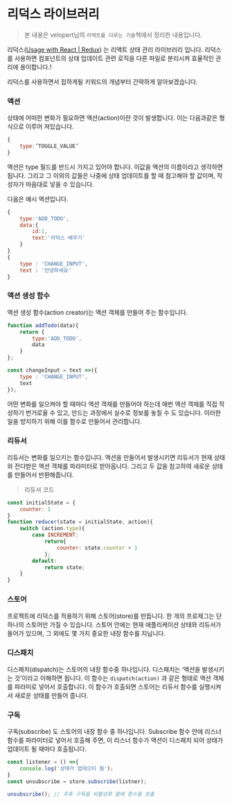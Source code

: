 
# 리덕스 라이브러리
> 본 내용은 velopert님의 ```리액트를 다루는 기술```책에서 정리한 내용입니다.

 리덕스([Usage with React | Redux](https://redux.js.org/basics/usage-with-react)) 는 리액트 상태 관리 라이브러리 입니다.
리덕스를 사용하면 컴포넌트의 상태 업데이트 관련 로직을 다른 파일로 분리시켜 효율적인 관리에 용이합니다.!

리덕스를 사용하면서 접하게될 키워드의 개념부터 간략하게 알아보겠습니다.

### 액션

상태에 어떠한 변화가 필요하면 액션(action)이란 것이 발생합니다. 이는 다음과같은 형식으로 이루어 져있습니다.
```javascript
{
	type:’TOGGLE_VALUE’
}
```

액션은 type 필드를 반드시 가지고 있어야 합니다. 이값을 액션의 이름이라고 생각하면 됩니다. 그리고 그 이외의 값들은 나중에 상태 업데이트를 할 때 참고해야 할 값이며, 작성자가 마음대로 넣을 수 있습니다.

다음은 예시 액션입니다.
```javascript
{
	type:'ADD_TODO',
	data:{
		id:1,
		text:'리덕스 배우기'
	}
}
{
	type : 'CHANGE_INPUT',
	text : '안녕하세요'
}
```


### 액션 생성 함수
액션 생성 함수(action creator)는 액션 객체를 만들어 주는 함수입니다.
```javascript
function addTodo(data){
	return {
		type:'ADD_TODO',
		data
	}
};

const changeInput = text =>({
	type : 'CHANGE_INPUT',
	text
});
```

어떤 변화를 일으켜야 할 때마다 액션 객체를 만들어야 하는데 매번 액션 객체를 직접 작성하기 번거로울 수 있고, 만드는 과정에서 실수로 정보를 놓칠 수 도 있습니다.  이러한 일을 방지하기 위해 이를 함수로 만들어서 관리합니다.

### 리듀서

리듀서는 변화를 일으키는 함수입니다. 액션을 만들어서 발생시키면 리듀서가 현재 상태와 전다받은 액션 객체를 파라미터로 받아옵니다. 그리고 두 값을 참고하여 새로운 상태를 만들어서 반환해줍니다.

> 리듀서 코드
``` javascript
const initialState = {
	counter: 1
}
function reducer(state = initialState, action){
	switch (action.type){
		case INCREMENT:
			return{
				counter: state.counter + 1
			};
		default:
			return state;
	}
}
```


### 스토어

프로젝트에 리덕스를 적용하기 위해 스토어(store)를 만듭니다. 한 개의 프로제그는 단 하나의 스토어만 가질 수 있습니다. 스토어 안에는 현재 애플리케이션 상태와 리듀서가 들어가 있으며, 그 외에도 몇 가지 중요한 내장 함수를 지닙니다.

### 디스패치

디스패치(dispatch)는 스토어의 내장 함수중 하나입니다. 디스패치는 ‘액션을 발생시키는 것’이라고 이해하면 됩니다. 이 함수는 ```dispatch(action)```
과 같은 형태로 액션 객체를 파라미로 넣어서 호출합니다.
이 함수가 호출되면 스토어는 리듀서 함수를 실행시켜서 새로운 상태를 만들어 줍니다.

### 구독

구독(subscribe) 도 스토어의 내장 함수 중 하나입니다.  Subscribe 함수 안에 리스너 함수를 파라미터로 넣어서 호출해 주면, 이 리스너 함수가 액션이 디스패치 되어 상태가 업데이트 될 때마다 호출됩니다.

``` javaScript
const listener = () =>{
	console.log('상태가 업데으티 됨');
}
const unsubscribe = store.subscribe(listner);

unsubscribe(); // 추후 구독을 비활성화 할때 함수를 호출
```







